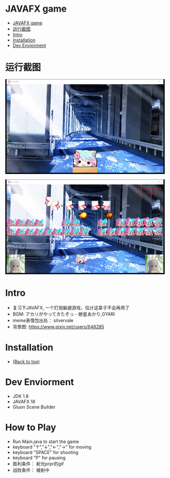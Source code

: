 # JAVAFX game
- [JAVAFX game](#javafx-game)
- [运行截图](#运行截图)
- [Intro](#Intro)
- [Installation](#Installation)
- [Dev Enviorment](#Dev-Enviorment)

# 运行截图
![Image text](https://github.com/lyzsk/graduate-fxgame/blob/master/screenshoot/screenshoot1.png)

![Image text](https://github.com/lyzsk/graduate-fxgame/blob/master/screenshoot/screenshoot2.png)


# Intro
- 复习下JAVAFX, 一个打炮躲避游戏，估计这辈子不会再用了
- BGM: アカリがやってきたぞっ - 紲星あかり,GYARI
- meme表情包出处： silvervale
- 背景图: https://www.pixiv.net/users/648285

# Installation
- [(Back to top)](#javafx-game)

# Dev Enviorment
- JDK 1.8
- JAVAFX 18
- Gluon Scene Builder

# How to Play
- Run Main.java to start the game
- keyboard "↑","↓","←","→" for moving
- keyboard "SPACE" for shooting
- keyboard "P" for pausing
- 胜利条件： 射光prpr的gif
- 战败条件： 被射中